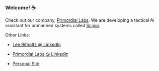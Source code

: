 ### Welcome! :coffee:

Check out our company, [Primordial Labs](https://www.primordial-labs.com/). We are developing a tactical AI assistant for unmanned systems called [Scipio](https://www.primordial-labs.com/scipio.html).

Other Links:

- [Lee Ritholtz @ LinkedIn](https://www.linkedin.com/in/leeritholtz/)

- [Primordial Labs @ LinkedIn](https://www.linkedin.com/company/primordial-labs-llc)

- [Personal Site](https://leeritholtz.com/)
